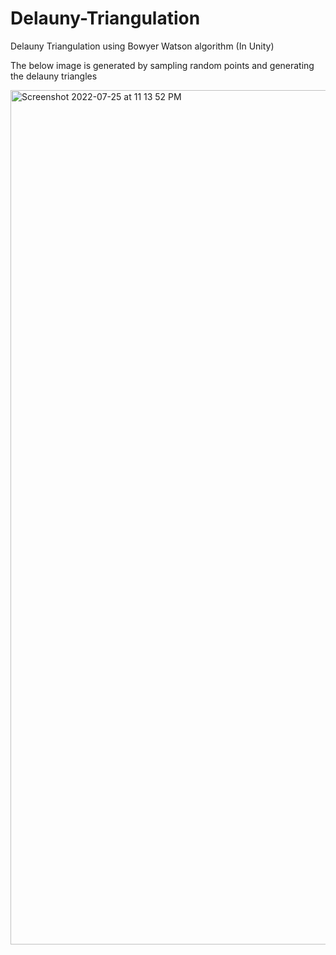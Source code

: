 # Delauny-Triangulation
Delauny Triangulation using Bowyer Watson algorithm (In Unity)

The below image is generated by sampling random points and generating the delauny triangles

<img width="1367" alt="Screenshot 2022-07-25 at 11 13 52 PM" src="https://user-images.githubusercontent.com/79792953/180841057-714ec40d-f96a-4777-b5cf-1afc64002c3e.png">
